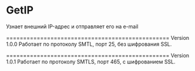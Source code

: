 ﻿GetIP
=====

Узнает внешний IP-адрес и отправляет его на e-mail

================================================
Version 1.0.0
Работает по протоколу SMTL, порт 25, без шифрования SSL.

================================================
Version 1.0.1
Работает по протоколу SMTLS, порт 465, c шифрованием SSL.
